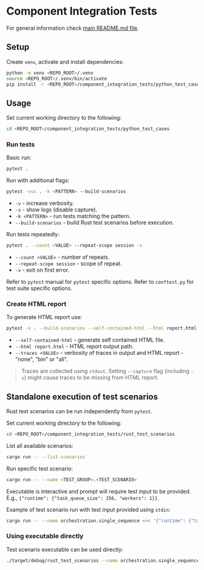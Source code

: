 # Component Integration Tests

For general information check [main README.md file](../README.md).

## Setup

Create `venv`, activate and install dependencies:

```bash
python -m venv <REPO_ROOT>/.venv
source <REPO_ROOT>/.venv/bin/activate
pip install -r <REPO_ROOT>/component_integration_tests/python_test_cases/requirements.txt
```

## Usage

Set current working directory to the following:

```bash
cd <REPO_ROOT>/component_integration_tests/python_test_cases
```

### Run tests

Basic run:

```bash
pytest .
```

Run with additional flags:

```bash
pytest -vsx . -k <PATTERN> --build-scenarios
```

- `-v` - increase verbosity.
- `-s` - show logs (disable capture).
- `-k <PATTERN>` - run tests matching the pattern.
- `--build-scenarios` - build Rust test scenarios before execution.

Run tests repeatedly:

```bash
pytest . --count <VALUE> --repeat-scope session -x
```

- `--count <VALUE>` - number of repeats.
- `--repeat-scope session` - scope of repeat.
- `-x` - exit on first error.

Refer to `pytest` manual for `pytest` specific options.
Refer to `conftest.py` for test suite specific options.

### Create HTML report

To generate HTML report use:

```bash
pytest -v . --build-scenarios --self-contained-html --html report.html --traces <VALUE>
```

- `--self-contained-html` - generate self contained HTML file.
- `--html report.html` - HTML report output path.
- `--traces <VALUE>` - verbosity of traces in output and HTML report - "none", "bin" or "all".

> Traces are collected using `stdout`.
> Setting `--capture` flag (including `-s`) might cause traces to be missing from HTML report.

## Standalone execution of test scenarios

Rust test scenarios can be run independently from `pytest`.

Set current working directory to the following:

```bash
cd <REPO_ROOT>/component_integration_tests/rust_test_scenarios
```

List all available scenarios:

```bash
cargo run -- --list-scenarios
```

Run specific test scenario:

```bash
cargo run -- --name <TEST_GROUP>.<TEST_SCENARIO>
```

Executable is interactive and prompt will require test input to be provided.
E.g., `{"runtime": {"task_queue_size": 256, "workers": 1}}`.

Example of test scenario run with test input provided using `stdin`:

```bash
cargo run -- --name orchestration.single_sequence <<< '{"runtime": {"task_queue_size": 256, "workers": 1}}'
```

### Using executable directly

Test scenario executable can be used directly:

```bash
./target/debug/rust_test_scenarios --name orchestration.single_sequence <<< '{"runtime": {"task_queue_size": 256, "workers": 1}}'
```
